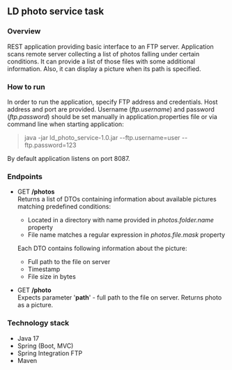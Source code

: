 ## LD photo service task
### Overview
REST application providing basic interface to an FTP server.
Application scans remote server collecting a list of photos falling under certain conditions.
It can provide a list of those files with some additional information. 
Also, it can display a picture when its path is specified.  

### How to run   
In order to run the application, specify FTP address and credentials.
Host address and port are provided. 
Username (*ftp.username*) and password (*ftp.password*) should be set manually in application.properties file 
or via command line when starting application: 
> java -jar ld_photo_service-1.0.jar --ftp.username=user --ftp.password=123  

By default application listens on port 8087.

### Endpoints
- GET **/photos**  
Returns a list of DTOs containing information about available pictures matching predefined conditions:
  - Located in a directory with name provided in *photos.folder.name* property
  - File name matches a regular expression in *photos.file.mask* property  

  Each DTO contains following information about the picture:
  - Full path to the file on server
  - Timestamp
  - File size in bytes


- GET **/photo**  
Expects parameter '**path**' - full path to the file on server.
Returns photo as a picture.


### Technology stack
- Java 17
- Spring (Boot, MVC)
- Spring Integration FTP
- Maven
